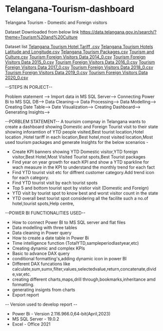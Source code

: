 # Telangana-Tourism-dashboard
Telangana Tourism - Domestic and Foreign visitors

Dataset Downloaded from below link 
https://data.telangana.gov.in/search/?theme=Tourism%20and%20Culture

Dataset list
[Telangana Tourism Hotel Tariff .csv](https://github.com/shemmozhipandian/Telangana-Tourism-dashboard/files/11474442/Telangana.Tourism.Hotel.Tariff.csv)
[Telangana Tourism Hotels Latitude and Longitude.csv](https://github.com/shemmozhipandian/Telangana-Tourism-dashboard/files/11474444/Telangana.Tourism.Hotels.Latitude.and.Longitude.csv)
[Telangana Tourism Packages.csv](https://github.com/shemmozhipandian/Telangana-Tourism-dashboard/files/11474445/Telangana.Tourism.Packages.csv)
[Tourism and Culture.csv](https://github.com/shemmozhipandian/Telangana-Tourism-dashboard/files/11474446/Tourism.and.Culture.csv)
[Tourism Foreign Visitors Data 2014_0.csv](https://github.com/shemmozhipandian/Telangana-Tourism-dashboard/files/11474447/Tourism.Foreign.Visitors.Data.2014_0.csv)
[Tourism Foreign Visitors Data 2015_0.csv](https://github.com/shemmozhipandian/Telangana-Tourism-dashboard/files/11474448/Tourism.Foreign.Visitors.Data.2015_0.csv)
[Tourism Foreign Visitors Data 2016_0.csv](https://github.com/shemmozhipandian/Telangana-Tourism-dashboard/files/11474449/Tourism.Foreign.Visitors.Data.2016_0.csv)
[Tourism Foreign Visitors Data 2017_0.csv](https://github.com/shemmozhipandian/Telangana-Tourism-dashboard/files/11474450/Tourism.Foreign.Visitors.Data.2017_0.csv)
[Tourism Foreign Visitors Data 2018_0.csv](https://github.com/shemmozhipandian/Telangana-Tourism-dashboard/files/11474451/Tourism.Foreign.Visitors.Data.2018_0.csv)
[Tourism Foreign Visitors Data 2019_0.csv](https://github.com/shemmozhipandian/Telangana-Tourism-dashboard/files/11474452/Tourism.Foreign.Visitors.Data.2019_0.csv)
[Tourism Foreign Visitors Data 2020_0.csv](https://github.com/shemmozhipandian/Telangana-Tourism-dashboard/files/11474454/Tourism.Foreign.Visitors.Data.2020_0.csv)

--STEPS IN PORJECT--

Problem statement -->
Import data in MS SQL Server-->
Connecting Power Bi to MS SQL DB-->
Data Cleaning-->
Data Processing-->
Data Modelling-->
Creating Date Table-->
Date Visualization-->
Creating Dashboard-->
Generating Insights-->

--PORBLEM STATEMENT--
A tourisim compnay in Telangana wants to create a dashboard showing Domestic and Foreign Tourist visit to their state showing inforamtion of YTD people visited,Best tourist location,Hotel location ,Hotel tariff in each location,Best hotel,most visited location,Most used tourism packages and generate Insights for the below scenarios -
* Create KPI banners showing YTD Domestic visitor,YTD foreign visitor,Best Hotel,Most Visited Tourist spots,Best Tourist packages
* Find year on year growth for each KPI and show a YTD sparkline for wach measure in the KPI to understand the monthly trend for each fact
* Find YTD tourist visit etc for diffrent customer category.Add trend icon for each category.
* Find YTD tourist visit by each tourist spots
* Top 5 and bottom tourist spot by vistior visit (Domestic and Foreign)
* YTD visit by tourist spot to know best and worst visitor count in the state
* YTD overall best tourist spot considering all the facilite such a no.of hotel,tourist spots,Help centre,

--POWER BI FUNCTIONALITIES USED--
* How to connect Power BI to MS SQL server and flat files
* Data modelling with three tables
* Data cleaning in Power query
* How to create a date table in Power Bi
* Time intelligence function (TotalYTD,sampleperiodlastyear,etc)
* Creating dynamic and complex KPIs
* Basic to advance DAX query
* conditional formatting's,adding dynamic icon in power BI
* Different DAX funcations like calculate,sum,sumx,filter,values,selectedvalue,return,concatenate,divide,var,etc.
* creating different charts,maps,drill through,bookmarks,inheritance amd formatting.
* generating insignts from charts
* Export report

-- Version used to develop report --
* Power Bi - Version 2.116.966.0,64-bit(April,2023)
* MS SQL Server - 19.0.2
* Excel - Office 2021




